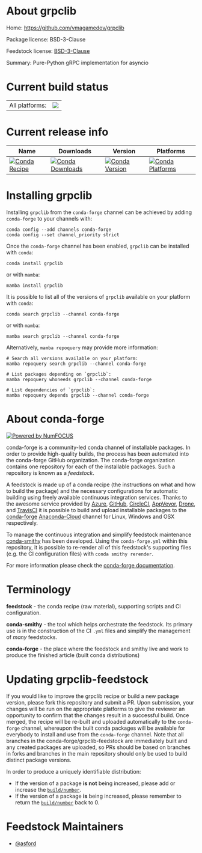 About grpclib
=============

Home: https://github.com/vmagamedov/grpclib

Package license: BSD-3-Clause

Feedstock license: [BSD-3-Clause](https://github.com/conda-forge/grpclib-feedstock/blob/main/LICENSE.txt)

Summary: Pure-Python gRPC implementation for asyncio

Current build status
====================


<table><tr><td>All platforms:</td>
    <td>
      <a href="https://dev.azure.com/conda-forge/feedstock-builds/_build/latest?definitionId=11420&branchName=main">
        <img src="https://dev.azure.com/conda-forge/feedstock-builds/_apis/build/status/grpclib-feedstock?branchName=main">
      </a>
    </td>
  </tr>
</table>

Current release info
====================

| Name | Downloads | Version | Platforms |
| --- | --- | --- | --- |
| [![Conda Recipe](https://img.shields.io/badge/recipe-grpclib-green.svg)](https://anaconda.org/conda-forge/grpclib) | [![Conda Downloads](https://img.shields.io/conda/dn/conda-forge/grpclib.svg)](https://anaconda.org/conda-forge/grpclib) | [![Conda Version](https://img.shields.io/conda/vn/conda-forge/grpclib.svg)](https://anaconda.org/conda-forge/grpclib) | [![Conda Platforms](https://img.shields.io/conda/pn/conda-forge/grpclib.svg)](https://anaconda.org/conda-forge/grpclib) |

Installing grpclib
==================

Installing `grpclib` from the `conda-forge` channel can be achieved by adding `conda-forge` to your channels with:

```
conda config --add channels conda-forge
conda config --set channel_priority strict
```

Once the `conda-forge` channel has been enabled, `grpclib` can be installed with `conda`:

```
conda install grpclib
```

or with `mamba`:

```
mamba install grpclib
```

It is possible to list all of the versions of `grpclib` available on your platform with `conda`:

```
conda search grpclib --channel conda-forge
```

or with `mamba`:

```
mamba search grpclib --channel conda-forge
```

Alternatively, `mamba repoquery` may provide more information:

```
# Search all versions available on your platform:
mamba repoquery search grpclib --channel conda-forge

# List packages depending on `grpclib`:
mamba repoquery whoneeds grpclib --channel conda-forge

# List dependencies of `grpclib`:
mamba repoquery depends grpclib --channel conda-forge
```


About conda-forge
=================

[![Powered by
NumFOCUS](https://img.shields.io/badge/powered%20by-NumFOCUS-orange.svg?style=flat&colorA=E1523D&colorB=007D8A)](https://numfocus.org)

conda-forge is a community-led conda channel of installable packages.
In order to provide high-quality builds, the process has been automated into the
conda-forge GitHub organization. The conda-forge organization contains one repository
for each of the installable packages. Such a repository is known as a *feedstock*.

A feedstock is made up of a conda recipe (the instructions on what and how to build
the package) and the necessary configurations for automatic building using freely
available continuous integration services. Thanks to the awesome service provided by
[Azure](https://azure.microsoft.com/en-us/services/devops/), [GitHub](https://github.com/),
[CircleCI](https://circleci.com/), [AppVeyor](https://www.appveyor.com/),
[Drone](https://cloud.drone.io/welcome), and [TravisCI](https://travis-ci.com/)
it is possible to build and upload installable packages to the
[conda-forge](https://anaconda.org/conda-forge) [Anaconda-Cloud](https://anaconda.org/)
channel for Linux, Windows and OSX respectively.

To manage the continuous integration and simplify feedstock maintenance
[conda-smithy](https://github.com/conda-forge/conda-smithy) has been developed.
Using the ``conda-forge.yml`` within this repository, it is possible to re-render all of
this feedstock's supporting files (e.g. the CI configuration files) with ``conda smithy rerender``.

For more information please check the [conda-forge documentation](https://conda-forge.org/docs/).

Terminology
===========

**feedstock** - the conda recipe (raw material), supporting scripts and CI configuration.

**conda-smithy** - the tool which helps orchestrate the feedstock.
                   Its primary use is in the construction of the CI ``.yml`` files
                   and simplify the management of *many* feedstocks.

**conda-forge** - the place where the feedstock and smithy live and work to
                  produce the finished article (built conda distributions)


Updating grpclib-feedstock
==========================

If you would like to improve the grpclib recipe or build a new
package version, please fork this repository and submit a PR. Upon submission,
your changes will be run on the appropriate platforms to give the reviewer an
opportunity to confirm that the changes result in a successful build. Once
merged, the recipe will be re-built and uploaded automatically to the
`conda-forge` channel, whereupon the built conda packages will be available for
everybody to install and use from the `conda-forge` channel.
Note that all branches in the conda-forge/grpclib-feedstock are
immediately built and any created packages are uploaded, so PRs should be based
on branches in forks and branches in the main repository should only be used to
build distinct package versions.

In order to produce a uniquely identifiable distribution:
 * If the version of a package **is not** being increased, please add or increase
   the [``build/number``](https://docs.conda.io/projects/conda-build/en/latest/resources/define-metadata.html#build-number-and-string).
 * If the version of a package **is** being increased, please remember to return
   the [``build/number``](https://docs.conda.io/projects/conda-build/en/latest/resources/define-metadata.html#build-number-and-string)
   back to 0.

Feedstock Maintainers
=====================

* [@asford](https://github.com/asford/)

